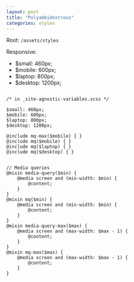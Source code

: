 ```yaml
---
layout: post
title: "Polyambidextrous"
categories: styles
---
```


Root: `/assets/styles`



Responsive:

- $small: 460px;
- $mobile: 600px;
- $laptop: 800px;
- $desktop: 1200px;

```

/* in _site-agnostic-variables.scss */

$small: 460px;
$mobile: 600px;
$laptop: 800px;
$desktop: 1200px;

@include mq-max($mobile) { }
@include mq($mobile) { }
@include mq($laptop) { }
@include mq($desktop) { }


// Media queries
@mixin media-query($min) {
	@media screen and (min-width: $min) {
		@content;
	}
}
@mixin mq($min) {
	@media screen and (min-width: $min) {
		@content;
	}
}
@mixin media-query-max($max) {
	@media screen and (max-width: $max - 1) {
		@content;
	}
}
@mixin mq-max($max) {
	@media screen and (max-width: $max - 1) {
		@content;
	}
}


```
